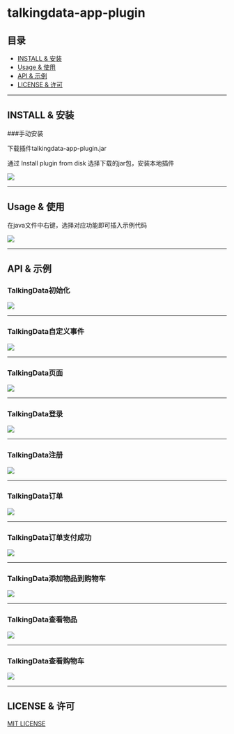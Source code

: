 # talkingdata-app-plugin


## 目录

* [INSTALL & 安装](#install)
* [Usage &  使用](#usage)
* [API & 示例](#api)
* [LICENSE & 许可](#license)


---


<span id="install"></span>
## INSTALL & 安装

###手动安装

下载插件talkingdata-app-plugin.jar

通过 Install plugin from disk 选择下载的jar包，安装本地插件

<img src='./img/install.png'></img>

---

<span id="usage"></span>
## Usage &  使用

在java文件中右键，选择对应功能即可插入示例代码

<img src='./img/use.png'></img>

---

<span id="api"></span>
## API & 示例

### TalkingData初始化

<img src='./img/init.png'></img>

---

### TalkingData自定义事件

<img src='./img/event.png'></img>


---

### TalkingData页面

<img src='./img/page.png'></img>

---

### TalkingData登录

<img src='./img/login.png'></img>

---

### TalkingData注册

<img src='./img/register.png'></img>

---

### TalkingData订单

<img src='./img/order.png'></img>

---

### TalkingData订单支付成功

<img src='./img/pay.png'></img>

---

### TalkingData添加物品到购物车

<img src='./img/add.png'></img>

---

### TalkingData查看物品

<img src='./img/item.png'></img>

---

### TalkingData查看购物车

<img src='./img/shoppingcart.png'></img>

---

<span id="license"></span>
## LICENSE & 许可

[MIT LICENSE](LICENSE)

